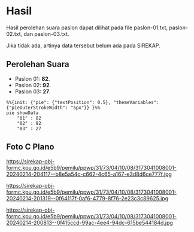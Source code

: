 # Hasil

Hasil perolehan suara paslon dapat dilihat pada file paslon-01.txt, paslon-02.txt, dan paslon-03.txt.

Jika tidak ada, artinya data tersebut belum ada pada SIREKAP.

## Perolehan Suara

 * Paslon 01: **82**.
 * Paslon 02: **92**.
 * Paslon 03: **27**.

```mermaid
%%{init: {"pie": {"textPosition": 0.5}, "themeVariables": {"pieOuterStrokeWidth": "5px"}} }%%
pie showData
    "01" : 82
    "02" : 92
    "03" : 27
```
## Foto C Plano

https://sirekap-obj-formc.kpu.go.id/e5b9/pemilu/ppwp/31/73/04/10/08/3173041008001-20240214-204117--b8e5a54c-c662-4c65-a167-e3d8d6ce777f.jpg

https://sirekap-obj-formc.kpu.go.id/e5b9/pemilu/ppwp/31/73/04/10/08/3173041008001-20240214-201319--0f64117f-0af6-4779-8f76-2e23c3c89625.jpg

https://sirekap-obj-formc.kpu.go.id/e5b9/pemilu/ppwp/31/73/04/10/08/3173041008001-20240214-200813--0f415ccd-99ac-4ee4-94dc-615be544184d.jpg
